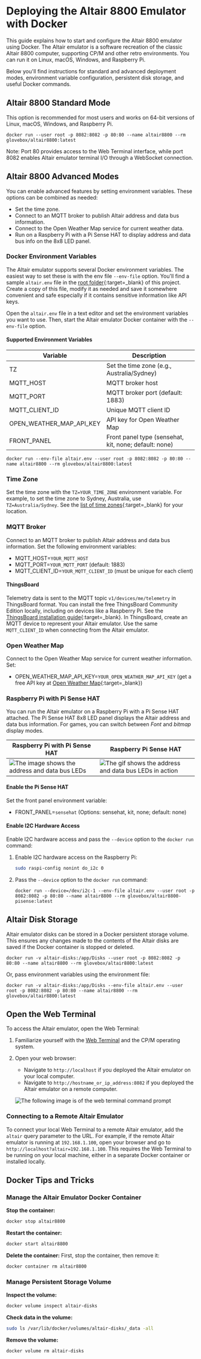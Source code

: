 
# Deploying the Altair 8800 Emulator with Docker

This guide explains how to start and configure the Altair 8800 emulator using Docker. The Altair emulator is a software recreation of the classic Altair 8800 computer, supporting CP/M and other retro environments. You can run it on Linux, macOS, Windows, and Raspberry Pi.

Below you'll find instructions for standard and advanced deployment modes, environment variable configuration, persistent disk storage, and useful Docker commands.

## Altair 8800 Standard Mode

This option is recommended for most users and works on 64-bit versions of Linux, macOS, Windows, and Raspberry Pi.

```shell
docker run --user root -p 8082:8082 -p 80:80 --name altair8800 --rm glovebox/altair8800:latest
```

Note: Port 80 provides access to the Web Terminal interface, while port 8082 enables Altair emulator terminal I/O through a WebSocket connection.

## Altair 8800 Advanced Modes

You can enable advanced features by setting environment variables. These options can be combined as needed:

- Set the time zone.
- Connect to an MQTT broker to publish Altair address and data bus information.
- Connect to the Open Weather Map service for current weather data.
- Run on a Raspberry Pi with a Pi Sense HAT to display address and data bus info on the 8x8 LED panel.

### Docker Environment Variables

The Altair emulator supports several Docker environment variables. The easiest way to set these is with the env file `--env-file` option. You'll find a sample `altair.env` file in the [root folder](https://github.com/gloveboxes/Altair-8800-Emulator/blob/main/altair.env){:target=_blank} of this project. Create a copy of this file, modify it as needed and save it somewhere convenient and safe especially if it contains sensitive information like API keys.

Open the `altair.env` file in a text editor and set the environment variables you want to use. Then, start the Altair emulator Docker container with the `--env-file` option.

#### Supported Environment Variables

| Variable | Description |
|---|---|
| TZ | Set the time zone (e.g., Australia/Sydney) |
| MQTT_HOST | MQTT broker host |
| MQTT_PORT | MQTT broker port (default: 1883) |
| MQTT_CLIENT_ID | Unique MQTT client ID |
| OPEN_WEATHER_MAP_API_KEY | API key for Open Weather Map |
| FRONT_PANEL | Front panel type (sensehat, kit, none; default: none) |

```shell
docker run --env-file altair.env --user root -p 8082:8082 -p 80:80 --name altair8800 --rm glovebox/altair8800:latest
```

### Time Zone

Set the time zone with the `TZ=YOUR_TIME_ZONE` environment variable. For example, to set the time zone to Sydney, Australia, use `TZ=Australia/Sydney`. See the [list of time zones](https://en.wikipedia.org/wiki/List_of_tz_database_time_zones){:target=_blank} for your location.

### MQTT Broker

Connect to an MQTT broker to publish Altair address and data bus information. Set the following environment variables:

- MQTT_HOST=`YOUR_MQTT_HOST`
- MQTT_PORT=`YOUR_MQTT_PORT` (default: 1883)
- MQTT_CLIENT_ID=`YOUR_MQTT_CLIENT_ID` (must be unique for each client)

#### ThingsBoard

Telemetry data is sent to the MQTT topic `v1/devices/me/telemetry` in ThingsBoard format.
You can install the free ThingsBoard Community Edition locally, including on devices like a Raspberry Pi. See the [ThingsBoard installation guide](https://thingsboard.io/docs/user-guide/install/installation-options/){:target=_blank}.
In ThingsBoard, create an MQTT device to represent your Altair emulator. Use the same `MQTT_CLIENT_ID` when connecting from the Altair emulator.

### Open Weather Map

Connect to the Open Weather Map service for current weather information. Set:

- OPEN_WEATHER_MAP_API_KEY=`YOUR_OPEN_WEATHER_MAP_API_KEY` (get a free API key at [Open Weather Map](https://openweathermap.org/api){:target=_blank})

### Raspberry Pi with Pi Sense HAT

You can run the Altair emulator on a Raspberry Pi with a Pi Sense HAT attached. The Pi Sense HAT 8x8 LED panel displays the Altair address and data bus information. For games, you can switch between *Font* and *bitmap* display modes.

| Raspberry Pi with Pi Sense HAT  | Raspberry Pi Sense HAT |
|--|--|
| ![The image shows the address and data bus LEDs](img/raspberry_pi_sense_hat_map.png) | ![The gif shows the address and data bus LEDs in action](img/raspberry_pi_sense_hat.gif) |

#### Enable the Pi Sense HAT

Set the front panel environment variable:

- FRONT_PANEL=`sensehat` (Options: sensehat, kit, none; default: none)

#### Enable I2C Hardware Access

Enable I2C hardware access and pass the `--device` option to the `docker run` command:

1. Enable I2C hardware access on the Raspberry Pi:

    ```bash
    sudo raspi-config nonint do_i2c 0
    ```

2. Pass the `--device` option to the `docker run` command:

    ```shell
    docker run --device=/dev/i2c-1 --env-file altair.env --user root -p 8082:8082 -p 80:80 --name altair8800 --rm glovebox/altair8800-pisense:latest
    ```

## Altair Disk Storage

Altair emulator disks can be stored in a Docker persistent storage volume. This ensures any changes made to the contents of the Altair disks are saved if the Docker container is stopped or deleted.

```shell
docker run -v altair-disks:/app/Disks --user root -p 8082:8082 -p 80:80 --name altair8800 --rm glovebox/altair8800:latest
```

Or, pass environment variables using the environment file:

```shell
docker run -v altair-disks:/app/Disks --env-file altair.env --user root -p 8082:8082 -p 80:80 --name altair8800 --rm glovebox/altair8800:latest
```

## Open the Web Terminal

To access the Altair emulator, open the Web Terminal:

1. Familiarize yourself with the [Web Terminal](../20-fundamentals/25-Web-Terminal.md) and the CP/M operating system.
2. Open your web browser:
    - Navigate to `http://localhost` if you deployed the Altair emulator on your local computer.
    - Navigate to `http://hostname_or_ip_address:8082` if you deployed the Altair emulator on a remote computer.

    ![The following image is of the web terminal command prompt](../20-fundamentals/img/web_terminal_intro.png)

### Connecting to a Remote Altair Emulator

To connect your local Web Terminal to a remote Altair emulator, add the `altair` query parameter to the URL. For example, if the remote Altair emulator is running at `192.168.1.100`, open your browser and go to `http://localhost?altair=192.168.1.100`. This requires the Web Terminal to be running on your local machine, either in a separate Docker container or installed locally.

## Docker Tips and Tricks

### Manage the Altair Emulator Docker Container

**Stop the container:**

```bash
docker stop altair8800
```

**Restart the container:**

```bash
docker start altair8800
```

**Delete the container:**
First, stop the container, then remove it:

```bash
docker container rm altair8800
```

### Manage Persistent Storage Volume

**Inspect the volume:**

```bash
docker volume inspect altair-disks
```

**Check data in the volume:**

```bash
sudo ls /var/lib/docker/volumes/altair-disks/_data -all
```

**Remove the volume:**

```bash
docker volume rm altair-disks
```
